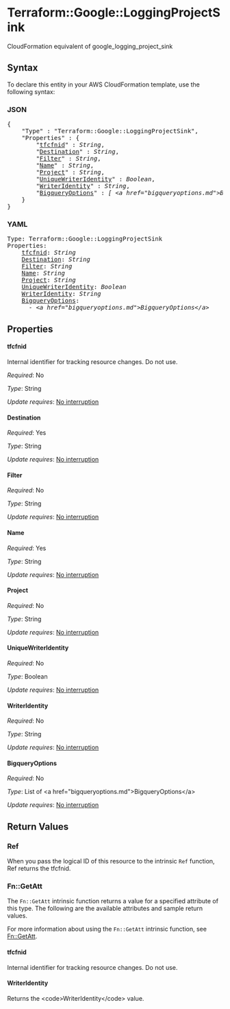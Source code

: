 # Terraform::Google::LoggingProjectSink

CloudFormation equivalent of google_logging_project_sink

## Syntax

To declare this entity in your AWS CloudFormation template, use the following syntax:

### JSON

<pre>
{
    "Type" : "Terraform::Google::LoggingProjectSink",
    "Properties" : {
        "<a href="#tfcfnid" title="tfcfnid">tfcfnid</a>" : <i>String</i>,
        "<a href="#destination" title="Destination">Destination</a>" : <i>String</i>,
        "<a href="#filter" title="Filter">Filter</a>" : <i>String</i>,
        "<a href="#name" title="Name">Name</a>" : <i>String</i>,
        "<a href="#project" title="Project">Project</a>" : <i>String</i>,
        "<a href="#uniquewriteridentity" title="UniqueWriterIdentity">UniqueWriterIdentity</a>" : <i>Boolean</i>,
        "<a href="#writeridentity" title="WriterIdentity">WriterIdentity</a>" : <i>String</i>,
        "<a href="#bigqueryoptions" title="BigqueryOptions">BigqueryOptions</a>" : <i>[ &lt;a href=&#34;bigqueryoptions.md&#34;&gt;BigqueryOptions&lt;/a&gt;, ... ]</i>
    }
}
</pre>

### YAML

<pre>
Type: Terraform::Google::LoggingProjectSink
Properties:
    <a href="#tfcfnid" title="tfcfnid">tfcfnid</a>: <i>String</i>
    <a href="#destination" title="Destination">Destination</a>: <i>String</i>
    <a href="#filter" title="Filter">Filter</a>: <i>String</i>
    <a href="#name" title="Name">Name</a>: <i>String</i>
    <a href="#project" title="Project">Project</a>: <i>String</i>
    <a href="#uniquewriteridentity" title="UniqueWriterIdentity">UniqueWriterIdentity</a>: <i>Boolean</i>
    <a href="#writeridentity" title="WriterIdentity">WriterIdentity</a>: <i>String</i>
    <a href="#bigqueryoptions" title="BigqueryOptions">BigqueryOptions</a>: <i>
      - &lt;a href=&#34;bigqueryoptions.md&#34;&gt;BigqueryOptions&lt;/a&gt;</i>
</pre>

## Properties

#### tfcfnid

Internal identifier for tracking resource changes. Do not use.

_Required_: No

_Type_: String

_Update requires_: [No interruption](https://docs.aws.amazon.com/AWSCloudFormation/latest/UserGuide/using-cfn-updating-stacks-update-behaviors.html#update-no-interrupt)

#### Destination

_Required_: Yes

_Type_: String

_Update requires_: [No interruption](https://docs.aws.amazon.com/AWSCloudFormation/latest/UserGuide/using-cfn-updating-stacks-update-behaviors.html#update-no-interrupt)

#### Filter

_Required_: No

_Type_: String

_Update requires_: [No interruption](https://docs.aws.amazon.com/AWSCloudFormation/latest/UserGuide/using-cfn-updating-stacks-update-behaviors.html#update-no-interrupt)

#### Name

_Required_: Yes

_Type_: String

_Update requires_: [No interruption](https://docs.aws.amazon.com/AWSCloudFormation/latest/UserGuide/using-cfn-updating-stacks-update-behaviors.html#update-no-interrupt)

#### Project

_Required_: No

_Type_: String

_Update requires_: [No interruption](https://docs.aws.amazon.com/AWSCloudFormation/latest/UserGuide/using-cfn-updating-stacks-update-behaviors.html#update-no-interrupt)

#### UniqueWriterIdentity

_Required_: No

_Type_: Boolean

_Update requires_: [No interruption](https://docs.aws.amazon.com/AWSCloudFormation/latest/UserGuide/using-cfn-updating-stacks-update-behaviors.html#update-no-interrupt)

#### WriterIdentity

_Required_: No

_Type_: String

_Update requires_: [No interruption](https://docs.aws.amazon.com/AWSCloudFormation/latest/UserGuide/using-cfn-updating-stacks-update-behaviors.html#update-no-interrupt)

#### BigqueryOptions

_Required_: No

_Type_: List of &lt;a href=&#34;bigqueryoptions.md&#34;&gt;BigqueryOptions&lt;/a&gt;

_Update requires_: [No interruption](https://docs.aws.amazon.com/AWSCloudFormation/latest/UserGuide/using-cfn-updating-stacks-update-behaviors.html#update-no-interrupt)

## Return Values

### Ref

When you pass the logical ID of this resource to the intrinsic `Ref` function, Ref returns the tfcfnid.

### Fn::GetAtt

The `Fn::GetAtt` intrinsic function returns a value for a specified attribute of this type. The following are the available attributes and sample return values.

For more information about using the `Fn::GetAtt` intrinsic function, see [Fn::GetAtt](https://docs.aws.amazon.com/AWSCloudFormation/latest/UserGuide/intrinsic-function-reference-getatt.html).

#### tfcfnid

Internal identifier for tracking resource changes. Do not use.

#### WriterIdentity

Returns the &lt;code&gt;WriterIdentity&lt;/code&gt; value.

